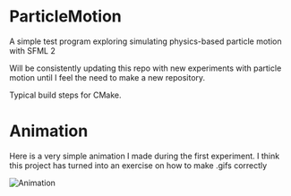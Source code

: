 # ParticleMotion
A simple test program exploring simulating physics-based particle motion with SFML 2

Will be consistently updating this repo with new experiments with particle motion until I feel the need to make a new repository.

Typical build steps for CMake.

# Animation
Here is a very simple animation I made during the first experiment. I think this project has turned into an exercise on how to make .gifs correctly

![Animation](resources/output.gif)

